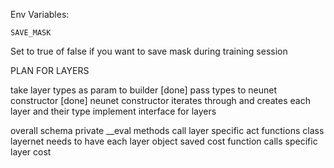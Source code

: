Env Variables:

```
SAVE_MASK
```
Set to true of false if you want to save mask during training session


PLAN FOR LAYERS

take layer types as param to builder [done]
pass types to neunet constructor [done]
neunet constructor iterates through and creates each layer and their type
implement interface for layers


overall schema
private __eval methods call layer specific act functions
class layernet needs to have each layer object saved
cost function calls specific layer cost